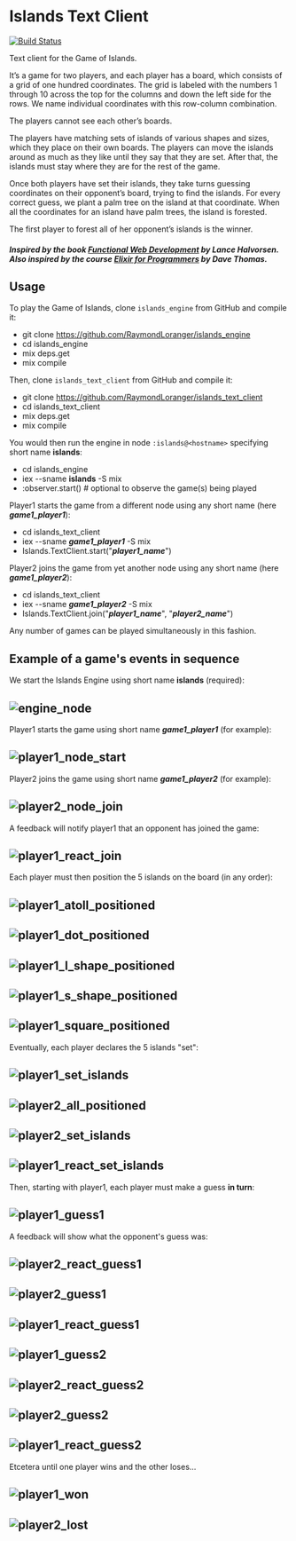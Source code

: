 # Islands Text Client

[![Build Status](https://travis-ci.org/RaymondLoranger/islands_text_client.svg?branch=master)](https://travis-ci.org/RaymondLoranger/islands_text_client)

Text client for the Game of Islands.

It’s a game for two players, and each player has a board, which consists of a
grid of one hundred coordinates. The grid is labeled with the numbers 1 through
10 across the top for the columns and down the left side for the rows. We name
individual coordinates with this row-column combination.

The players cannot see each other’s boards.

The players have matching sets of islands of various shapes and sizes, which
they place on their own boards. The players can move the islands around as
much as they like until they say that they are set. After that, the islands must
stay where they are for the rest of the game.

Once both players have set their islands, they take turns guessing coordinates
on their opponent’s board, trying to find the islands. For every correct guess,
we plant a palm tree on the island at that coordinate. When all the coordinates
for an island have palm trees, the island is forested.

The first player to forest all of her opponent’s islands is the winner.

##### Inspired by the book [Functional Web Development](https://pragprog.com/book/lhelph/functional-web-development-with-elixir-otp-and-phoenix) by Lance Halvorsen.</br>Also inspired by the course [Elixir for Programmers](https://codestool.coding-gnome.com/courses/elixir-for-programmers) by Dave Thomas.

## Usage

To play the Game of Islands, clone `islands_engine` from GitHub and compile it:

  - git clone https://github.com/RaymondLoranger/islands_engine
  - cd islands_engine
  - mix deps.get
  - mix compile

Then, clone `islands_text_client` from GitHub and compile it:

  - git clone https://github.com/RaymondLoranger/islands_text_client
  - cd islands_text_client
  - mix deps.get
  - mix compile

You would then run the engine in node `:islands@<hostname>` specifying short name **islands**:

  - cd islands_engine
  - iex --sname **islands** -S mix
  - :observer.start() # optional to observe the game(s) being played

Player1 starts the game from a different node using any short name (here **_game1_player1_**):

  - cd islands_text_client
  - iex --sname **_game1_player1_** -S mix
  - Islands.TextClient.start("**_player1_name_**")

Player2 joins the game from yet another node using any short name (here **_game1_player2_**):

  - cd islands_text_client
  - iex --sname **_game1_player2_** -S mix
  - Islands.TextClient.join("**_player1_name_**", "**_player2_name_**")

Any number of games can be played simultaneously in this fashion.

## Example of a game's events in sequence
We start the Islands Engine using short name **islands** (required):
## ![engine_node](images/engine_node.png)
Player1 starts the game using short name **_game1_player1_** (for example):
## ![player1_node_start](images/player1_node_start.png)
Player2 joins the game using short name **_game1_player2_** (for example):
## ![player2_node_join](images/player2_node_join.png)
A feedback will notify player1 that an opponent has joined the game:
## ![player1_react_join](images/player1_react_join.png)
Each player must then position the 5 islands on the board (in any order):
## ![player1_atoll_positioned](images/player1_atoll_positioned.png)
## ![player1_dot_positioned](images/player1_dot_positioned.png)
## ![player1_l_shape_positioned](images/player1_l_shape_positioned.png)
## ![player1_s_shape_positioned](images/player1_s_shape_positioned.png)
## ![player1_square_positioned](images/player1_square_positioned.png)
Eventually, each player declares the 5 islands "set":
## ![player1_set_islands](images/player1_set_islands.png)
## ![player2_all_positioned](images/player2_all_positioned.png)
## ![player2_set_islands](images/player2_set_islands.png)
## ![player1_react_set_islands](images/player1_react_set_islands.png)
Then, starting with player1, each player must make a guess **in turn**:
## ![player1_guess1](images/player1_guess1.png)
A feedback will show what the opponent's guess was:
## ![player2_react_guess1](images/player2_react_guess1.png)
## ![player2_guess1](images/player2_guess1.png)
## ![player1_react_guess1](images/player1_react_guess1.png)
## ![player1_guess2](images/player1_guess2.png)
## ![player2_react_guess2](images/player2_react_guess2.png)
## ![player2_guess2](images/player2_guess2.png)
## ![player1_react_guess2](images/player1_react_guess2.png)
Etcetera until one player wins and the other loses...
## ![player1_won](images/player1_won.png)
## ![player2_lost](images/player2_lost.png)
